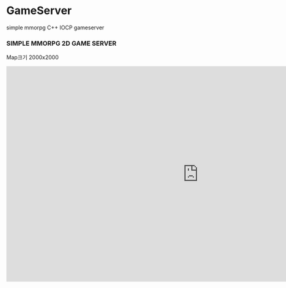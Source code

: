 # GameServer
simple mmorpg C++ IOCP gameserver

### SIMPLE MMORPG 2D GAME SERVER
Map크기 2000x2000

<iframe width="1004" height="565" src="https://www.youtube.com/embed/0yswLlNTiVo" title="Simple MMORPG 게임 및 서버 제작" frameborder="0" allow="accelerometer; autoplay; clipboard-write; encrypted-media; gyroscope; picture-in-picture; web-share" referrerpolicy="strict-origin-when-cross-origin" allowfullscreen></iframe>
